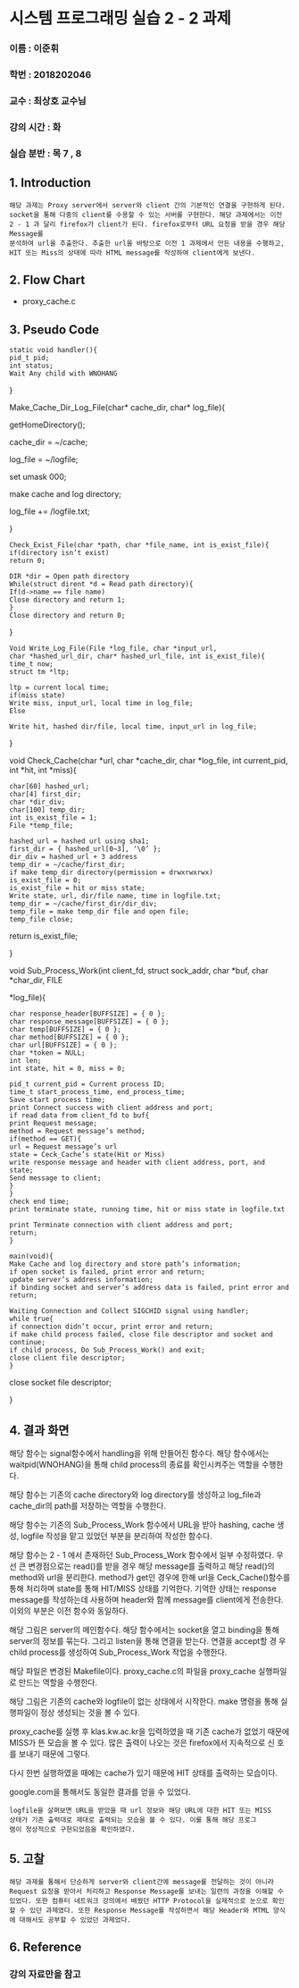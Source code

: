 # 시스템 프로그래밍 실습 2 - 2 과제

### 이름 : 이준휘

### 학번 : 2018202046

### 교수 : 최상호 교수님

### 강의 시간 : 화

### 실습 분반 : 목 7 , 8


## 1. Introduction

```
해당 과제는 Proxy server에서 server와 client 간의 기본적인 연결을 구현하게 된다.
socket을 통해 다중의 client를 수용할 수 있는 서버를 구현한다. 해당 과제에서는 이전
2 - 1 과 달리 firefox가 client가 된다. firefox로부터 URL 요청을 받을 경우 해당 Message를
분석하여 url을 추출한다. 추출한 url을 바탕으로 이전 1 과제에서 만든 내용을 수행하고,
HIT 또는 Miss의 상태에 따라 HTML message를 작성하여 client에게 보낸다.
```
## 2. Flow Chart

- proxy_cache.c



## 3. Pseudo Code

```
static void handler(){
pid_t pid;
int status;
Wait Any child with WNOHANG
```
}

Make_Cache_Dir_Log_File(char* cache_dir, char* log_file){

getHomeDirectory();

cache_dir = ~/cache;

log_file = ~/logfile;


set umask 000;

make cache and log directory;

log_file += /logfile.txt;

}

```
Check_Exist_File(char *path, char *file_name, int is_exist_file){
if(directory isn’t exist)
return 0;
```
```
DIR *dir = Open path directory
While(struct dirent *d = Read path directory){
If(d->name == file name)
Close directory and return 1;
}
Close directory and return 0;
```
}

```
Void Write_Log_File(File *log_file, char *input_url,
char *hashed_url_dir, char* hashed_url_file, int is_exist_file){
time_t now;
struct tm *ltp;
```
```
ltp = current local time;
if(miss state)
Write miss, input_url, local time in log_file;
Else
```

```
Write hit, hashed dir/file, local time, input_url in log_file;
```
}

void Check_Cache(char *url, char *cache_dir, char *log_file, int current_pid, int *hit, int *miss){

```
char[60] hashed_url;
char[4] first_dir;
char *dir_div;
char[100] temp_dir;
int is_exist_file = 1;
File *temp_file;
```
```
hashed_url = hashed url using sha1;
first_dir = { hashed_url[0~3], ‘\0’ };
dir_div = hashed_url + 3 address
temp_dir = ~/cache/first_dir;
if make temp_dir directory(permission = drwxrwxrwx)
is_exist_file = 0;
is_exist_file = hit or miss state;
Write state, url, dir/file name, time in logfile.txt;
temp_dir = ~/cache/first_dir/dir_div;
temp_file = make temp_dir file and open file;
temp_file close;
```
return is_exist_file;

}

void Sub_Process_Work(int client_fd, struct sock_addr, char *buf, char *char_dir, FILE


*log_file){

```
char response_header[BUFFSIZE] = { 0 };
char response_message[BUFFSIZE] = { 0 };
char temp[BUFFSIZE] = { 0 };
char method[BUFFSIZE] = { 0 };
char url[BUFFSIZE] = { 0 };
char *token = NULL;
int len;
int state, hit = 0, miss = 0;
```
```
pid_t current_pid = Current process ID;
time_t start_process_time, end_process_time;
Save start process time;
print Connect success with client address and port;
if read data from client_fd to buf{
print Request message;
method = Request message’s method;
if(method == GET){
url = Request message’s url
state = Ceck_Cache’s state(Hit or Miss)
write response message and header with client address, port, and state;
Send message to client;
}
}
check end time;
print terminate state, running time, hit or miss state in logfile.txt
```

```
print Terminate connection with client address and port;
return;
}
```
```
main(void){
Make Cache and log directory and store path’s information;
if open socket is failed, print error and return;
update server’s address information;
if binding socket and server’s address data is failed, print error and return;
```
```
Waiting Connection and Collect SIGCHID signal using handler;
while true{
if connection didn’t occur, print error and return;
if make child process failed, close file descriptor and socket and continue;
if child process, Do Sub_Process_Work() and exit;
close client file descriptor;
}
```
close socket file descriptor;

}

## 4. 결과 화면


해당 함수는 signal함수에서 handling을 위해 만들어진 함수다. 해당 함수에서는
waitpid(WNOHANG)을 통해 child process의 종료를 확인시켜주는 역할을 수행한다.

해당 함수는 기존의 cache directory와 log directory를 생성하고 log_file과
cache_dir의 path를 저장하는 역할을 수행한다.


해당 함수는 기존의 Sub_Process_Work 함수에서 URL을 받아 hashing, cache 생성,
logfile 작성을 맡고 있었던 부분을 분리하여 작성한 함수다.

해당 함수는 2 - 1 에서 존재하던 Sub_Process_Work 함수에서 일부 수정하였다. 우선
큰 변경점으로는 read()를 받을 경우 해당 message를 출력하고 해당 read()의
method와 url을 분리한다. method가 get인 경우에 한해 url을 Ceck_Cache()함수를
통해 처리하며 state를 통해 HIT/MISS 상태를 기억한다. 기억한 상태는 response
message를 작성하는데 사용하며 header와 함께 message를 client에게 전송한다.
이외의 부분은 이전 함수와 동일하다.


해당 그림은 server의 메인함수다. 해당 함수에서는 socket을 열고 binding을 통해
server의 정보를 묶는다. 그리고 listen을 통해 연결을 받는다. 연결을 accept할 경
우 child process를 생성하여 Sub_Process_Work 작업을 수행한다.

해당 파일은 변경된 Makefile이다. proxy_cache.c의 파일을 proxy_cache 실행파일로
만드는 역할을 수행한다.


해당 그림은 기존의 cache와 logfile이 없는 상태에서 시작한다. make 명령을 통해
실행파일이 정상 생성되는 것을 볼 수 있다.

proxy_cache를 실행 후 klas.kw.ac.kr을 입력하였을 때 기존 cache가 없었기 때문에
MISS가 뜬 모습을 볼 수 있다. 많은 출력이 나오는 것은 firefox에서 지속적으로 신
호를 보내기 때문에 그렇다.


다시 한번 실행하였을 때에는 cache가 있기 때문에 HIT 상태를 출력하는 모습이다.


google.com을 통해서도 동일한 결과를 얻을 수 있었다.


```
logfile을 살펴보면 URL을 받았을 때 url 정보와 해당 URL에 대한 HIT 또는 MISS
상태가 기존 출력대로 제대로 출력되는 모습을 볼 수 있다. 이를 통해 해당 프로그
램이 정상적으로 구현되었음을 확인하였다.
```
## 5. 고찰

```
해당 과제를 통해서 단순하게 server와 client간에 message를 전달하는 것이 아니라
Request 요청을 받아서 처리하고 Response Message를 보내는 일련의 과정을 이해할 수
있었다. 또한 컴퓨터 네트워크 강의에서 배웠던 HTTP Protocol을 실제적으로 눈으로 확인
할 수 있던 과제였다. 또한 Response Message를 작성하면서 해당 Header와 MTML 양식
에 대해서도 공부할 수 있었던 과제었다.
```

## 6. Reference

### 강의 자료만을 참고


